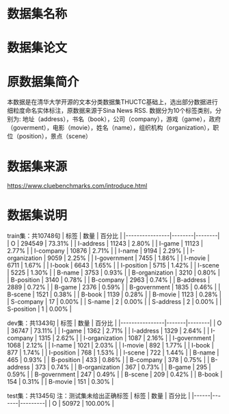 # 数据集名称
# 数据集论文
# 原数据集简介
本数据是在清华大学开源的文本分类数据集THUCTC基础上，选出部分数据进行细粒度命名实体标注，原数据来源于Sina News RSS.
数据分为10个标签类别，分别为: 地址（address），书名（book），公司（company），游戏（game），政府（goverment），电影（movie），姓名（name），组织机构（organization），职位（position），景点（scene）
# 数据集来源 
https://www.cluebenchmarks.com/introduce.html

# 数据集说明
train集：共10748句
|      标签      |  数量  | 百分比 |
|----------------|--------|--------|
|       O        | 294549 | 73.31% |
|   I-address    | 11243  | 2.80%  |
|     I-game     | 11123  | 2.77%  |
|   I-company    | 10876  | 2.71%  |
|     I-name     |  9194  | 2.29%  |
| I-organization |  9059  | 2.25%  |
|  I-government  |  7455  | 1.86%  |
|    I-movie     |  6711  | 1.67%  |
|     I-book     |  6643  | 1.65%  |
|   I-position   |  5715  | 1.42%  |
|    I-scene     |  5225  | 1.30%  |
|     B-name     |  3753  | 0.93%  |
| B-organization |  3210  | 0.80%  |
|   B-position   |  3140  | 0.78%  |
|   B-company    |  2963  | 0.74%  |
|   B-address    |  2889  | 0.72%  |
|     B-game     |  2376  | 0.59%  |
|  B-government  |  1835  | 0.46%  |
|    B-scene     |  1521  | 0.38%  |
|     B-book     |  1139  | 0.28%  |
|    B-movie     |  1123  | 0.28%  |
|   S-company    |   17   | 0.00%  |
|     S-name     |   2    | 0.00%  |
|   S-address    |   2    | 0.00%  |
|   S-position   |   1    | 0.00%  |

dev集：共1343句
|      标签      |  数量 | 百分比 |
|----------------|-------|--------|
|       O        | 36747 | 73.11% |
|     I-game     |  1362 | 2.71%  |
|   I-address    |  1329 | 2.64%  |
|   I-company    |  1315 | 2.62%  |
| I-organization |  1087 | 2.16%  |
|  I-government  |  1068 | 2.12%  |
|     I-name     |  1021 | 2.03%  |
|    I-movie     |  892  | 1.77%  |
|     I-book     |  877  | 1.74%  |
|   I-position   |  768  | 1.53%  |
|    I-scene     |  722  | 1.44%  |
|     B-name     |  465  | 0.93%  |
|   B-position   |  433  | 0.86%  |
|   B-company    |  378  | 0.75%  |
|   B-address    |  373  | 0.74%  |
| B-organization |  367  | 0.73%  |
|     B-game     |  295  | 0.59%  |
|  B-government  |  247  | 0.49%  |
|    B-scene     |  209  | 0.42%  |
|     B-book     |  154  | 0.31%  |
|    B-movie     |  151  | 0.30%  |

test集：共1345句 注：测试集未给出正确标签
| 标签 |  数量 |  百分比 |
|------|-------|---------|
|  O   | 50972 | 100.00% |



